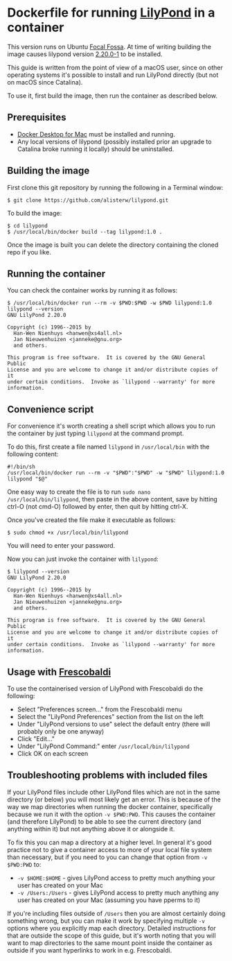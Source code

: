 # Dockerfile for running [LilyPond](http://lilypond.org/) in a container
This version runs on Ubuntu [Focal Fossa](https://releases.ubuntu.com/20.04/).
At time of writing building the image causes lilypond version [2.20.0-1](http://lilypond.org/website/misc/announce-v2.2)
to be installed.

This guide is written from the point of view of a macOS user, since on other operating systems it's possible to
install and run LilyPond directly (but not on macOS since Catalina).

To use it, first build the image, then run the container as described below.

## Prerequisites
* [Docker Desktop for Mac](https://hub.docker.com/editions/community/docker-ce-desktop-mac) must be installed and running.
* Any local versions of lilypond (possibly installed prior an upgrade to Catalina broke running it locally) should be
uninstalled.

## Building the image
First clone this git repository by running the following in a Terminal window:
```
$ git clone https://github.com/alisterw/lilypond.git
```

To build the image:
```
$ cd lilypond
$ /usr/local/bin/docker build --tag lilypond:1.0 .
```

Once the image is built you can delete the directory containing the cloned repo if you like.

## Running the container
You can check the container works by running it as follows:
```
$ /usr/local/bin/docker run --rm -v $PWD:$PWD -w $PWD lilypond:1.0 lilypond --version
GNU LilyPond 2.20.0

Copyright (c) 1996--2015 by
  Han-Wen Nienhuys <hanwen@xs4all.nl>
  Jan Nieuwenhuizen <janneke@gnu.org>
  and others.

This program is free software.  It is covered by the GNU General Public
License and you are welcome to change it and/or distribute copies of it
under certain conditions.  Invoke as `lilypond --warranty' for more
information.
```

## Convenience script
For convenience it's worth creating a shell script which allows you to run the container by just typing `lilypond`
at the command prompt.

To do this, first create a file named `lilypond` in `/usr/local/bin` with the following content:
```
#!/bin/sh
/usr/local/bin/docker run --rm -v "$PWD":"$PWD" -w "$PWD" lilypond:1.0 lilypond "$@"
```

One easy way to create the file is to run `sudo nano /usr/local/bin/lilypond`, then paste in the above content, save by
hitting ctrl-O (not cmd-O) followed by enter, then quit by hitting ctrl-X.

Once you've created the file make it executable as follows:
```
$ sudo chmod +x /usr/local/bin/lilypond
```

You will need to enter your password.

Now you can just invoke the container with `lilypond`:
```
$ lilypond --version
GNU LilyPond 2.20.0

Copyright (c) 1996--2015 by
  Han-Wen Nienhuys <hanwen@xs4all.nl>
  Jan Nieuwenhuizen <janneke@gnu.org>
  and others.

This program is free software.  It is covered by the GNU General Public
License and you are welcome to change it and/or distribute copies of it
under certain conditions.  Invoke as `lilypond --warranty' for more
information.
```

## Usage with [Frescobaldi](https://frescobaldi.org/)
To use the containerised version of LilyPond with Frescobaldi do the following:
* Select "Preferences screen..." from the Frescobaldi menu
* Select the "LilyPond Preferences" section from the list on the left
* Under "LilyPond versions to use" select the default entry (there will probably only be one anyway)
* Click "Edit..."
* Under "LilyPond Command:" enter `/usr/local/bin/lilypond`
* Click OK on each screen

## Troubleshooting problems with included files
If your LilyPond files include other LilyPond files which are not in the same directory (or below) you will most
likely get an error. This is because of the way we map directories when running the docker container, specifically
because we run it with the option `-v $PWD:PWD`. This causes the container (and therefore LilyPond) to be able to see the current directory (and anything within it) but not anything above it or alongside it.

To fix this you can map a directory at a higher level. In general it's good practice not to give a container access to
more of your local file system than necessary, but if you need to you can change that option from `-v $PWD:PWD` to:
* `-v $HOME:$HOME` - gives LilyPond access to pretty much anything your user has created on your Mac
* `-v /Users:/Users` - gives LilyPond access to pretty much anything any user has created on your Mac (assuming you have pperms to it)

If you're including files outside of `/Users` then you are almost certainly doing something wrong, but you can make it
work by specifying multiple `-v` options where you explicitly map each directory. Detailed instructions for that are
outside the scope of this guide, but it's worth noting that you will want to map directories to the same mount point
inside the container as outside if you want hyperlinks to work in e.g. Frescobaldi.
